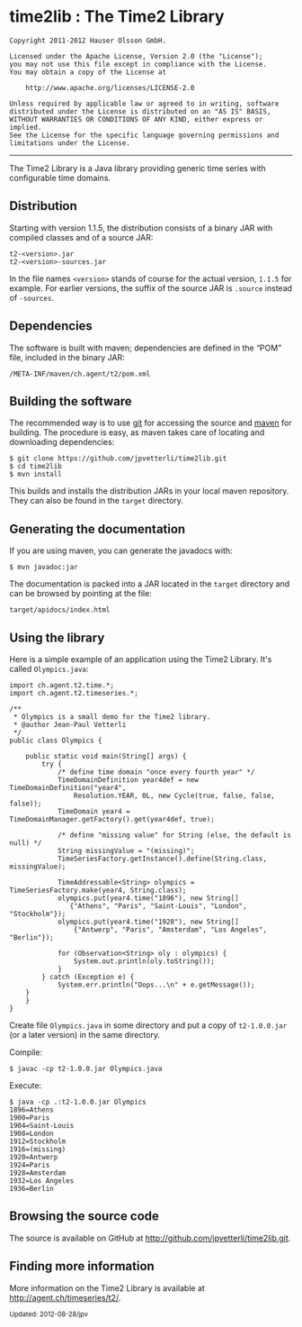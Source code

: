 time2lib : The Time2 Library
============================

	Copyright 2011-2012 Hauser Olsson GmbH.
	
	Licensed under the Apache License, Version 2.0 (the "License");
	you may not use this file except in compliance with the License.
	You may obtain a copy of the License at
	
    	http://www.apache.org/licenses/LICENSE-2.0

	Unless required by applicable law or agreed to in writing, software
	distributed under the License is distributed on an "AS IS" BASIS,
	WITHOUT WARRANTIES OR CONDITIONS OF ANY KIND, either express or implied.
	See the License for the specific language governing permissions and
	limitations under the License.

***

The Time2 Library is a Java library providing 
generic time series with configurable time domains.

Distribution
------------

Starting with version 1.1.5, the distribution consists of a binary JAR with 
compiled classes and of a source JAR:

	t2-<version>.jar
	t2-<version>-sources.jar

In the file names `<version>` stands of course for the actual version,
`1.1.5` for example. For earlier versions, the suffix of the source JAR 
is `.source` instead of `-sources`.   

Dependencies
------------

The software is built with maven; dependencies are defined in the <q>POM</q>
file, included in the binary JAR:

	/META-INF/maven/ch.agent/t2/pom.xml

Building the software
---------------------

The recommended way is to use [git](http://git-scm.com) for accessing the
source and [maven](<http://maven.apache.org/>) for building. The procedure 
is easy, as maven takes care of locating and downloading dependencies:

	$ git clone https://github.com/jpvetterli/time2lib.git
	$ cd time2lib
	$ mvn install

This builds and installs the distribution JARs in your local maven
repository. They can also be found in the `target` directory.

Generating the documentation
----------------------------

If you are using maven, you can generate the javadocs with:

	$ mvn javadoc:jar

The documentation is packed into a JAR located in the `target` directory
and can be browsed by pointing at the file:

	target/apidocs/index.html

Using the library
-----------------

Here is a simple example of an application using the Time2 Library. 
It's called `Olympics.java`:

	import ch.agent.t2.time.*;
	import ch.agent.t2.timeseries.*;

	/**
	 * Olympics is a small demo for the Time2 library.
	 * @author Jean-Paul Vetterli
	 */
	public class Olympics {
	
	    public static void main(String[] args) {
	        try {
	            /* define time domain "once every fourth year" */
	            TimeDomainDefinition year4def = new TimeDomainDefinition("year4", 
	                Resolution.YEAR, 0L, new Cycle(true, false, false, false));
	            TimeDomain year4 = TimeDomainManager.getFactory().get(year4def, true);
	            
	            /* define "missing value" for String (else, the default is null) */
	            String missingValue = "(missing)";
	            TimeSeriesFactory.getInstance().define(String.class, missingValue);
	
	            TimeAddressable<String> olympics = TimeSeriesFactory.make(year4, String.class);
	            olympics.put(year4.time("1896"), new String[] 
 	               {"Athens", "Paris", "Saint-Louis", "London", "Stockholm"});
	            olympics.put(year4.time("1920"), new String[] 
	                {"Antwerp", "Paris", "Amsterdam", "Los Angeles", "Berlin"});
	            
	            for (Observation<String> oly : olympics) {
	                System.out.println(oly.toString());
	            }
	        } catch (Exception e) {
	            System.err.println("Oops...\n" + e.getMessage());
        }
	    }
	}

Create file `Olympics.java` in some directory and put a copy of 
`t2-1.0.0.jar` (or a later version) in the same directory.

Compile:

	$ javac -cp t2-1.0.0.jar Olympics.java

Execute:

	$ java -cp .:t2-1.0.0.jar Olympics
	1896=Athens
	1900=Paris
	1904=Saint-Louis
	1908=London
	1912=Stockholm
	1916=(missing)
	1920=Antwerp
	1924=Paris
	1928=Amsterdam
	1932=Los Angeles
	1936=Berlin

Browsing the source code
------------------------

The source is available on GitHub at 
<http://github.com/jpvetterli/time2lib.git>.

Finding more information
------------------------

More information on the Time2 Library is available at 
<http://agent.ch/timeseries/t2/>.

<small>Updated: 2012-08-28/jpv</small>

<link rel="stylesheet" type="text/css" href="README.css"/>

